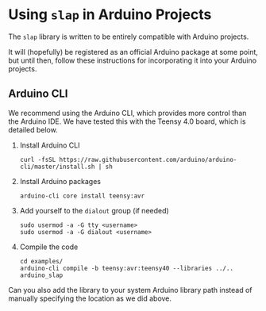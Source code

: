 # Using `slap` in Arduino Projects

The `slap` library is written to be entirely compatible with
Arduino projects. 

It will (hopefully) be registered as an official Arduino package
at some point, but until then, follow these instructions 
for incorporating it into your Arduino projects.

## Arduino CLI
We recommend using the Arduino CLI, which provides more control
than the Arduino IDE. We have tested this with the Teensy 4.0 
board, which is detailed below.


1. Install Arduino CLI
    ```
   curl -fsSL https://raw.githubusercontent.com/arduino/arduino-cli/master/install.sh | sh
   ```
2. Install Arduino packages
    ```
   arduino-cli core install teensy:avr
   ```
3. Add yourself to the `dialout` group (if needed)
    ```
    sudo usermod -a -G tty <username>
    sudo usermod -a -G dialout <username>
    ```
4. Compile the code
    ```
   cd examples/
   arduino-cli compile -b teensy:avr:teensy40 --libraries ../.. arduino_slap
   ```
   
Can you also add the library to your system Arduino library
path instead of manually specifying the location as we did above.